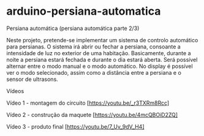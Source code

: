 # arduino-persiana-automatica

Persiana automática (persiana automática parte 2/3)

Neste projeto, pretende-se implementar um sistema de controlo automático para persianas.
O sistema irá abrir ou fechar a persiana, consoante a intensidade de luz no exterior de uma habitação.
Basicamente, durante a noite a persiana estará fechada e durante o dia estará aberta.
Será possível alternar entre o modo manual e o modo automático. No display é possível ver o modo selecionado, assim como a distância entre a persiana e o sensor de ultrasons.

Vídeos

Vídeo 1 - montagem do circuito [https://youtu.be/_r3TXRm8Rcc]

Vídeo 2 - construção da maquete [https://youtu.be/4mcQBOiD2ZQ]

Vídeo 3 - produto final [https://youtu.be/7_Uv_9dV_H4]


